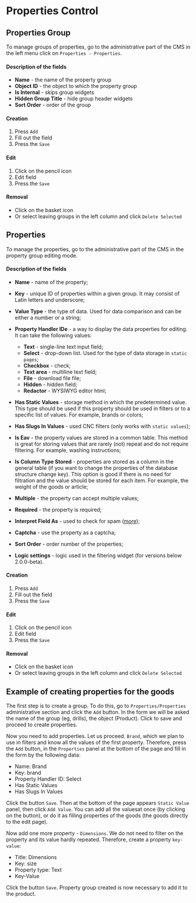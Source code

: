 # Properties Control

## Properties Group

To manage groups of properties, go to the administrative part of the CMS in the left menu click on `Properties - Properties`.

#### Description of the fields

* **Name** - the name of the property group
* **Object ID** - the object to which the property group
* **Is Internal** - skips group widgets
* **Hidden Group Title** - hide group header widgets
* **Sort Order** - order of the group

#### Creation

1. Press `Add`
2. Fill out the field
3. Press the `Save`

#### Edit

1. Click on the pencil icon
2. Edit field
3. Press the `Save`

#### Removal

* Click on the basket icon
* Or select leaving groups in the left column and click `Delete Selected`


## Properties

To manage the properties, go to the administrative part of the CMS in the property group editing mode.

#### Description of the fields

- **Name** - name of the property;
- **Key** - unique ID of properties within a given group. It may consist of Latin letters and underscore;
- **Value Type** - the type of data. Used for data comparison and can be either a number or a string;
- **Property Handler IDe** - a way to display the data properties for editing. It can take the following values:

    - **Text** - single-line text input field;
    - **Select** - drop-down list. Used for the type of data storage in `static pages`;
    - **Checkbox** - check;
    - **Text area** - multiline text field;
    - **File** - download file file;
    - **Hidden** - hidden field;
    - **Redactor** - WYSIWYG editor html;

- **Has Static Values** - storage method in which the predetermined value. This type should be used if this property should be used in filters or to a specific list of values. For example, brands or colors;
- **Has Slugs In Values** - used CNC filters (only works with `static values`);
- **Is Eav** - the property values ​​are stored in a common table. This method is great for storing values ​​that are rarely (not) repeat and do not require filtering. For example, washing instructions;
- **Is Column Type Stored** - properties are stored as a column in the general table (if you want to change the properties of the database structure change key). This option is good if there is no need for filtration and the value should be stored for each item. For example, the weight of the goods or article;
- **Multiple** - the property can accept multiple values;
- **Required** - the property is required;
- **Interpret Field As** - used to check for spam ([more](spam-checker.md));
- **Captcha** - use the property as a captcha;
- **Sort Order** - order number of the properties;
- **Logic settings** - logic used in the filtering widget (for versions below 2.0.0-beta).

#### Creation

1. Press `Add`
2. Fill out the field
3. Press the `Save`

#### Edit

1. Click on the pencil icon
2. Edit field
3. Press the `Save`

#### Removal

* Click on the basket icon
* Or select leaving groups in the left column and click `Delete Selected`

## Example of creating properties for the goods


The first step is to create a group. To do this, go to `Properties/Properties` administrative section and click the `Add` button. In the form we will be asked the name of the group (eg, drills), the object (Product). Click to save and proceed to create properties.
                                                                               
Now you need to add properties. Let us proceed. `Brand`,  which we plan to use in filters and know all the values ​​of the first property. Therefore, press the `Add` button, in the `Properties` panel at the bottom of the page and fill in the form by the following data:
- Name: Brand
- Key: brand
- Property Handler ID: Select
- Has Static Values
- Has Slugs In Values

Click the button `Save`. Then at the bottom of the page appears `Static Value` panel, then click `Add Value`. You can add all the values​at once (by clicking on the button), or do it as filling properties of the goods (the goods directly to the edit page).

Now add one more property - `Dimensions`. We do not need to filter on the property and its value hardly repeated. Therefore, create a property `key-value`:
- Title: Dimensions
- Key: size
- Property type: Text
- Key-Value

Click the button `Save`. Property group created is now necessary to add it to the product.
